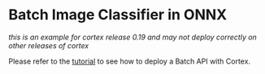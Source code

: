 # Batch Image Classifier in ONNX

_this is an example for cortex release 0.19 and may not deploy correctly on other releases of cortex_

<!-- CORTEX_VERSION_MINOR -->
Please refer to the [tutorial](https://docs.cortex.dev/v/master/batch-api/image-classifier#deploy-your-batch-api) to see how to deploy a Batch API with Cortex.
